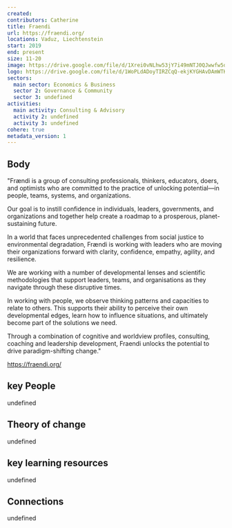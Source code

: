 ```yaml
---
created:
contributors: Catherine
title: Fraendi
url: https://fraendi.org/
locations: Vaduz, Liechtenstein
start: 2019
end: present
size: 11-20
image: https://drive.google.com/file/d/1Xrei0vNLhw53jY7i49mNTJ0QJwwfw5qX/view?usp=drive_link
logo: https://drive.google.com/file/d/1WoPLdADoyTIRZCqQ-ekjKYGHAvDAmWTK/view?usp=drive_link
sectors:
  main sector: Economics & Business
  sector 2: Governance & Community
  sector 3: undefined
activities: 
  main activity: Consulting & Advisory
  activity 2: undefined
  activity 3: undefined
cohere: true
metadata_version: 1
---
```



## Body

"Frændi is a group of consulting professionals, thinkers, educators, doers, and optimists who are committed to the practice of unlocking potential—in people, teams, systems, and organizations.

Our goal is to instill confidence in individuals, leaders, governments, and organizations and together help create a roadmap to a prosperous, planet-sustaining future.

In a world that faces unprecedented challenges from social justice to environmental degradation, Frændi is working with leaders who are moving their organizations forward with clarity, confidence, empathy, agility, and resilience.

We are working with a number of developmental lenses and scientific methodologies that support leaders, teams, and organisations as they navigate through these disruptive times.

In working with people, we observe thinking patterns and capacities to relate to others. This supports their ability to perceive their own developmental edges, learn how to influence situations, and ultimately become part of the solutions we need.

Through a combination of cognitive and worldview profiles, consulting, coaching and leadership development, Fraendi unlocks the potential to drive paradigm-shifting change."

https://fraendi.org/

## key People

undefined

## Theory of change

undefined

## key learning resources

undefined

## Connections

undefined

